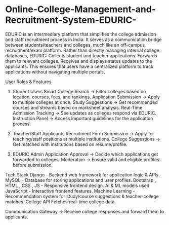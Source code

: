 # Online-College-Management-and-Recruitment-System-EDURIC-

EDURIC is an intermediary platform that simplifies the college admission and staff recruitment process in India.
It serves as a communication bridge between students/teachers and colleges, much like an off-campus recruitment/exam platform.
Rather than directly managing internal college databases, EDURIC:
Collects student and teacher applications.
Forwards them to relevant colleges.
Receives and displays status updates to the applicants.
This ensures that users have a centralized platform to track applications without navigating multiple portals.


User Roles & Features
1. Student Users
Smart College Search → Filter colleges based on location, courses, fees, and rankings.
Application Submission → Apply to multiple colleges at once.
Study Suggestions → Get recommended courses and streams based on marksheet analysis.
Real-Time Admission Tracking → See updates as colleges respond via EDURIC.
Instruction Panel → Access important guidelines for the application process.

2. Teacher/Staff Applicants
Recruitment Form Submission → Apply for teaching/staff positions at multiple institutions.
College Suggestions → Get matched with institutions based on resume/profile.

3. EDURIC Admin
Application Approval → Decide which applications get forwarded to colleges.
Moderation → Ensure valid and eligible profiles before submission.


Tech Stack
Django - Backend web framework for application logic & APIs.
MySQL	- Database for storing applications and user profiles.
Bootstrap , HTML , CSS , JS	- Responsive frontend design.
AI & ML models used
JavaScript -	Interactive frontend features.
Machine Learning -	Recommendation system for study/course suggestions & teacher-college matches.
College API	Fetches real-time college data.

Communication Gateway → Receive college responses and forward them to applicants.

